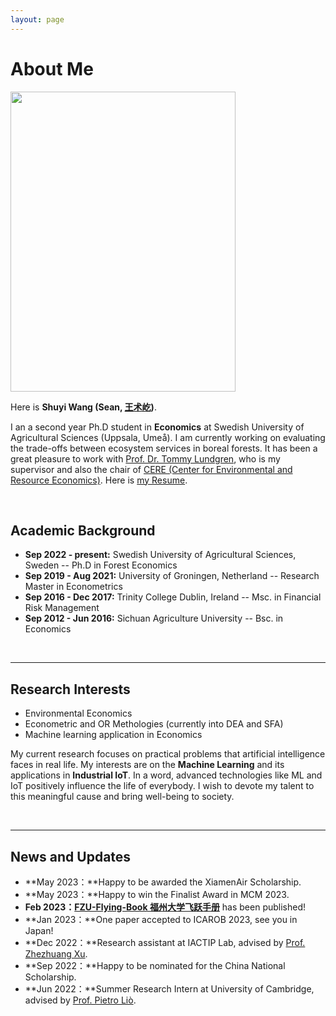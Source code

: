 ```yaml
---
layout: page
---
```


# About Me

<img src="https://seaaann.github.io/ShuyiWang.jpeg" class="floatpic" width="360" height="480">

Here is **Shuyi Wang (Sean, [王术屹](https://caihanlin.com/file/蔡汉霖简历.pdf))**.

I an a second year Ph.D student in **Economics** at Swedish University of Agricultural Sciences (Uppsala, Umeå). I am currently working on evaluating the trade-offs between ecosystem services in boreal forests. It has been a great pleasure to work with [Prof. Dr. Tommy Lundgren](https://scholar.google.com/citations?user=-1JnQagAAAAJ&hl=en), who is my supervisor and also the chair of [CERE (Center for Environmental and Resource Economics)](https://www.cere.se/en/start-english/). Here is [my Resume](https://caihanlin.com/file/Resume-HanlinCAI.pdf).

<br>

## Academic Background

<!-- **<font color='red'>[Highlight]</font> I am looking for PhD to start in 2025 Fall. Contact me if you have any leads!** -->

- **Sep 2022 - present:** Swedish University of Agricultural Sciences, Sweden -- Ph.D in Forest Economics
- **Sep 2019 - Aug 2021:** University of Groningen, Netherland -- Research Master in Econometrics
- **Sep 2016 - Dec 2017:** Trinity College Dublin, Ireland -- Msc. in Financial Risk Management
- **Sep 2012 - Jun 2016:** Sichuan Agriculture University -- Bsc. in Economics
<!-- - Expect to apply for a one-year MSc in the UK and will graduate in 2025. Looking for PhD position after MSc! [Online talk with me](https://calendly.com/lancecai/meet-with-lance) -->

<br>

---

## Research Interests

- Environmental Economics
- Econometric and OR Methologies (currently into DEA and SFA)
- Machine learning application in Economics

My current research focuses on practical problems that artificial intelligence faces in real life. My interests are on the **Machine Learning** and its applications in **Industrial IoT**. In a word, advanced technologies like ML and IoT positively influence the life of everybody.  I wish to devote my talent to this meaningful cause and bring well-being to society.

<br>

---

## News and Updates

- **May 2023：**Happy to be awarded the XiamenAir Scholarship.
- **May 2023：**Happy to win the Finalist Award in MCM 2023.
- **Feb 2023：**[**FZU-Flying-Book 福州大学飞跃手册**](https://fzu-fly.online/) has been published!
- **Jan 2023：**One paper accepted to ICAROB 2023, see you in Japan!
- **Dec 2022：**Research assistant at IACTIP Lab, advised by [Prof. Zhezhuang Xu](https://dqxy.fzu.edu.cn/en/info/1009/1072.htm).
- **Sep 2022：**Happy to be nominated for the China National Scholarship.
- **Jun 2022：**Summer Research Intern at University of Cambridge, advised by [Prof. Pietro Liò](https://www.cl.cam.ac.uk/~pl219/ ).

<br>
